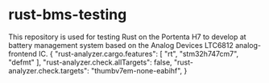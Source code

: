 # rust-bms-testing
This repository is used for testing Rust on the Portenta H7 to develop at battery management system based on the Analog Devices LTC6812 analog-frontend IC.
{
    "rust-analyzer.cargo.features": [
        "rt",
        "stm32h747cm7",
        "defmt"
    ],
    "rust-analyzer.check.allTargets": false,
    "rust-analyzer.check.targets": "thumbv7em-none-eabihf",
}
